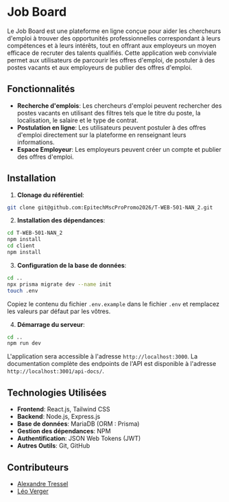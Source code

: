 # Job Board

Le Job Board est une plateforme en ligne conçue pour aider les chercheurs d'emploi à trouver des opportunités professionnelles correspondant à leurs compétences et à leurs intérêts, tout en offrant aux employeurs un moyen efficace de recruter des talents qualifiés. Cette application web conviviale permet aux utilisateurs de parcourir les offres d'emploi, de postuler à des postes vacants et aux employeurs de publier des offres d'emploi.

## Fonctionnalités

- **Recherche d'emplois**: Les chercheurs d'emploi peuvent rechercher des postes vacants en utilisant des filtres tels que le titre du poste, la localisation, le salaire et le type de contrat.
- **Postulation en ligne**: Les utilisateurs peuvent postuler à des offres d'emploi directement sur la plateforme en renseignant leurs informations.
- **Espace Employeur**: Les employeurs peuvent créer un compte et publier des offres d'emploi.

## Installation

1. **Clonage du référentiel**:
```bash
git clone git@github.com:EpitechMscProPromo2026/T-WEB-501-NAN_2.git
```

2. **Installation des dépendances**:
```bash
cd T-WEB-501-NAN_2
npm install
cd client
npm install
```

3. **Configuration de la base de données**:
```bash
cd ..
npx prisma migrate dev --name init
touch .env
```
Copiez le contenu du fichier `.env.example` dans le fichier `.env` et remplacez les valeurs par défaut par les vôtres.

4. **Démarrage du serveur**:
```bash
cd ..
npm run dev
```

L'application sera accessible à l'adresse `http://localhost:3000`.
La documentation complète des endpoints de l'API est disponible à l'adresse `http://localhost:3001/api-docs/`.

## Technologies Utilisées

- **Frontend**: React.js, Tailwind CSS
- **Backend**: Node.js, Express.js
- **Base de données**: MariaDB (ORM : Prisma)
- **Gestion des dépendances**: NPM
- **Authentification**: JSON Web Tokens (JWT)
- **Autres Outils**: Git, GitHub


## Contributeurs

- [Alexandre Tressel](https://github.com/PikPakPik)
- [Léo Verger](https://github.com/BeoLeo2)

